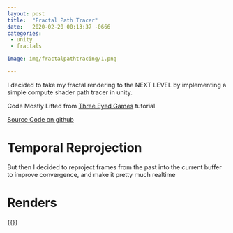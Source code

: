 ```yaml
---
layout: post
title:  "Fractal Path Tracer"
date:   2020-02-20 00:13:37 -0666
categories: 
 - unity
 - fractals

image: img/fractalpathtracing/1.png

---
```


 I decided to take my fractal rendering to the NEXT LEVEL by implementing a simple compute shader path tracer in unity.

Code Mostly Lifted from [Three Eyed Games](http://three-eyed-games.com/2018/05/12/gpu-path-tracing-in-unity-part-2/) tutorial

[Source Code on github](https://github.com/nshelton/FractalPathTracing)


# Temporal Reprojection

But then I decided to reproject frames from the past into the current buffer to improve convergence, and make it pretty much realtime



# Renders

{{<gallery fractalpathtracing >}}